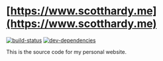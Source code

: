 # [https://www.scotthardy.me](https://www.scotthardy.me)

[![build-status][build-status-badge]][build-status-href]
[![dev-dependencies][dev-dependencies-badge]][dev-dependencies-href]


This is the source code for my personal website.


[build-status-badge]: https://img.shields.io/travis/scott113341/website/master.svg?style=flat-square
[build-status-href]: https://travis-ci.org/scott113341/website

[dev-dependencies-badge]: https://img.shields.io/david/dev/scott113341/website/master.svg?style=flat-square
[dev-dependencies-href]: https://david-dm.org/scott113341/website/master#info=devDependencies
